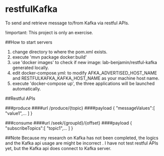# restfulKafka

To send and retrieve message to/from Kafka via restful APIs.

!important: This project is only an exercise.

##How to start servers
1. change directory to where the pom.xml exists.
2. execute 'mvn package docker:build' 
3. use 'docker images' to check if new image: lab-benjamin/restful-kafka generated locally.
4. edit docker-compose.yml: to modify AFKA_ADVERTISED_HOST_NAME and RESTFULKAFKA_KAFKA_HOST_NAME as your machine host name.
5. execute 'docker-compose up', the three applications will be launched automatically.


##Restful APIs

###produce
####url
/produce/{topic}
####payload
{
"messageValues":[
  "value1",...
]
}

###consume
####url
/seek/{groupId}/{offset}
####payload
{
"subscribeTopics":[
  "topic1",...
]
}

##Note
Because my research on Kafka has not been completed, the logics and the Kafka api usage are might be incorrect .
I have not test restful APIs yet, but the Kafka api does connect to Kafka server.
